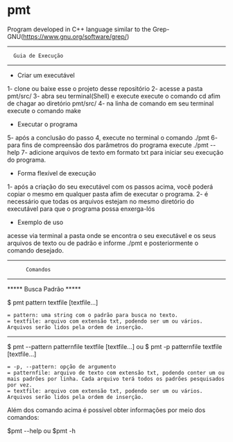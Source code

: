# pmt
Program developed in C++ language similar to the Grep-GNU(https://www.gnu.org/software/grep/) 

******************************
      Guia de Execução
******************************

- Criar um executável

1- clone ou baixe esse o projeto desse repositório
2- acesse a pasta pmt/src/
3- abra seu terminal(Shell) e execute execute o comando cd afim de chagar ao diretório pmt/src/
4- na linha de comando em seu terminal execute o comando make

- Executar o programa

5- após a conclusão do passo 4, execute no terminal o comando ./pmt
6- para fins de compreensão dos parâmetros do programa execute ./pmt --help
7- adicione arquivos de texto em formato txt para iniciar seu execução do programa.


- Forma flexível de execução

1- após a criação do seu executável com os passos acima, você poderá copiar o mesmo em qualquer pasta afim de executar o programa.
2- é necessário que todas os arquivos estejam no mesmo diretório do executável para que o programa possa enxerga-lós


- Exemplo de uso

acesse via terminal a pasta onde se encontra o seu executável e os seus arquivos de texto ou de padrão e informe ./pmt e posteriormente o comando desejado.


******************************
          Comandos
******************************


***** Busca Padrão *****

$ pmt pattern textfile [textfile...]


    = pattern: uma string com o padrão para busca no texto.
    = textfile: arquivo com extensão txt, podendo ser um ou vários. Arquivos serão lidos pela ordem de inserção.

--------------------------------------------------
$ pmt --pattern patternfile textfile [textfile...]
    ou
$ pmt -p patternfile textfile [textfile...]


    = -p, --pattern: opção de argumento
    = patternfile: arquivo de texto com extensão txt, podendo conter um ou mais padrões por linha. Cada arquivo terá todos os padrões pesquisados por vez.
    = textfile: arquivo com extensão txt, podendo ser um ou vários. Arquivos serão lidos pela ordem de inserção.


Além dos comando acima é possível obter informações por meio dos comandos:

$pmt --help
    ou
$pmt -h

